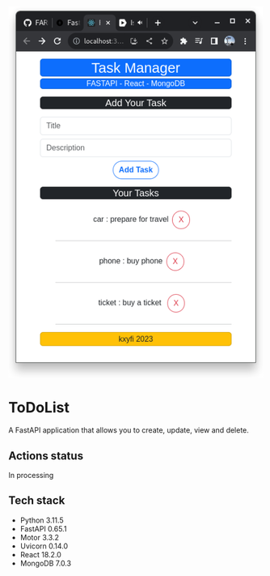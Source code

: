 ![Alt text](<ui.png>)

# ToDoList

A FastAPI application that allows you to create, update, view and delete.

## Actions status

In processing

## Tech stack

- Python 3.11.5
- FastAPI 0.65.1
- Motor 3.3.2
- Uvicorn 0.14.0
- React 18.2.0
- MongoDB 7.0.3


